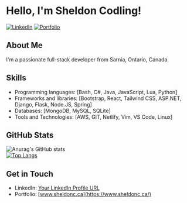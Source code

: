 # Hello, I'm Sheldon Codling!

[![LinkedIn](https://img.shields.io/badge/LinkedIn-Connect-blue?style=flat-square&logo=linkedin&logoColor=white)](https://www.linkedin.com/in/codlinsh/)
[![Portfolio](https://img.shields.io/badge/Portfolio-Visit-ff69b4?style=flat-square)](https://www.sheldonc.ca/)

## About Me

I'm a passionate full-stack developer from Sarnia, Ontario, Canada. 

## Skills

- Programming languages: [Bash, C#, Java, JavaScript, Lua, Python]
- Frameworks and libraries: [Bootstrap, React, Tailwind CSS, ASP.NET, Django, Flask, Node.JS, Spring]
- Databases: [MongoDB, MySQL, SQLite]
- Tools and Technologies: [AWS, GIT, Netlify, Vim, VS Code, Linux]

## GitHub Stats

![Anurag's GitHub stats](https://github-readme-stats.vercel.app/api?username=CodlingSh&show_icons=true)<br>
[![Top Langs](https://github-readme-stats.vercel.app/api/top-langs/?username=CodlingSh&layout=donut&langs_count=6&hide=smarty)](https://github.com/anuraghazra/github-readme-stats)

## Get in Touch

- LinkedIn: [Your LinkedIn Profile URL](https://www.linkedin.com/in/codlinsh/)
- Portfolio: [www.sheldonc.ca](https://www.sheldonc.ca/)


